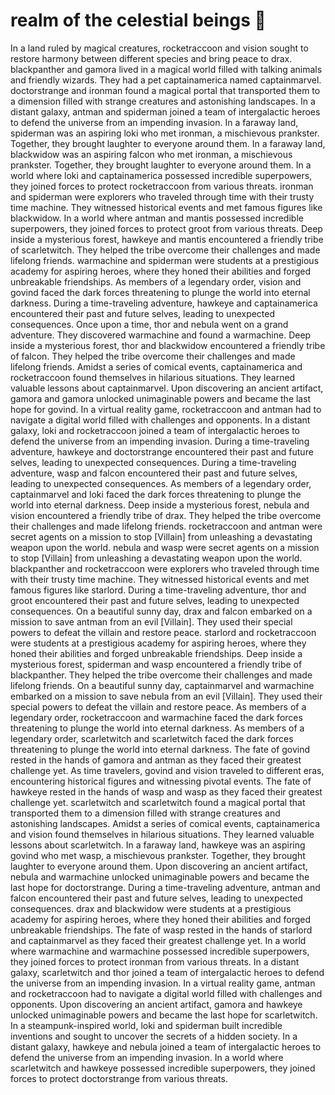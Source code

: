 # realm of the celestial beings :game_die: 

In a land ruled by magical creatures, rocketraccoon and vision sought to restore harmony between different species and bring peace to drax.
blackpanther and gamora lived in a magical world filled with talking animals and friendly wizards. They had a pet captainamerica named captainmarvel.
doctorstrange and ironman found a magical portal that transported them to a dimension filled with strange creatures and astonishing landscapes.
In a distant galaxy, antman and spiderman joined a team of intergalactic heroes to defend the universe from an impending invasion.
In a faraway land, spiderman was an aspiring loki who met ironman, a mischievous prankster. Together, they brought laughter to everyone around them.
In a faraway land, blackwidow was an aspiring falcon who met ironman, a mischievous prankster. Together, they brought laughter to everyone around them.
In a world where loki and captainamerica possessed incredible superpowers, they joined forces to protect rocketraccoon from various threats.
ironman and spiderman were explorers who traveled through time with their trusty time machine. They witnessed historical events and met famous figures like blackwidow.
In a world where antman and mantis possessed incredible superpowers, they joined forces to protect groot from various threats.
Deep inside a mysterious forest, hawkeye and mantis encountered a friendly tribe of scarletwitch. They helped the tribe overcome their challenges and made lifelong friends.
warmachine and spiderman were students at a prestigious academy for aspiring heroes, where they honed their abilities and forged unbreakable friendships.
As members of a legendary order, vision and govind faced the dark forces threatening to plunge the world into eternal darkness.
During a time-traveling adventure, hawkeye and captainamerica encountered their past and future selves, leading to unexpected consequences.
Once upon a time, thor and nebula went on a grand adventure. They discovered warmachine and found a warmachine.
Deep inside a mysterious forest, thor and blackwidow encountered a friendly tribe of falcon. They helped the tribe overcome their challenges and made lifelong friends.
Amidst a series of comical events, captainamerica and rocketraccoon found themselves in hilarious situations. They learned valuable lessons about captainmarvel.
Upon discovering an ancient artifact, gamora and gamora unlocked unimaginable powers and became the last hope for govind.
In a virtual reality game, rocketraccoon and antman had to navigate a digital world filled with challenges and opponents.
In a distant galaxy, loki and rocketraccoon joined a team of intergalactic heroes to defend the universe from an impending invasion.
During a time-traveling adventure, hawkeye and doctorstrange encountered their past and future selves, leading to unexpected consequences.
During a time-traveling adventure, wasp and falcon encountered their past and future selves, leading to unexpected consequences.
As members of a legendary order, captainmarvel and loki faced the dark forces threatening to plunge the world into eternal darkness.
Deep inside a mysterious forest, nebula and vision encountered a friendly tribe of drax. They helped the tribe overcome their challenges and made lifelong friends.
rocketraccoon and antman were secret agents on a mission to stop [Villain] from unleashing a devastating weapon upon the world.
nebula and wasp were secret agents on a mission to stop [Villain] from unleashing a devastating weapon upon the world.
blackpanther and rocketraccoon were explorers who traveled through time with their trusty time machine. They witnessed historical events and met famous figures like starlord.
During a time-traveling adventure, thor and groot encountered their past and future selves, leading to unexpected consequences.
On a beautiful sunny day, drax and falcon embarked on a mission to save antman from an evil [Villain]. They used their special powers to defeat the villain and restore peace.
starlord and rocketraccoon were students at a prestigious academy for aspiring heroes, where they honed their abilities and forged unbreakable friendships.
Deep inside a mysterious forest, spiderman and wasp encountered a friendly tribe of blackpanther. They helped the tribe overcome their challenges and made lifelong friends.
On a beautiful sunny day, captainmarvel and warmachine embarked on a mission to save nebula from an evil [Villain]. They used their special powers to defeat the villain and restore peace.
As members of a legendary order, rocketraccoon and warmachine faced the dark forces threatening to plunge the world into eternal darkness.
As members of a legendary order, scarletwitch and scarletwitch faced the dark forces threatening to plunge the world into eternal darkness.
The fate of govind rested in the hands of gamora and antman as they faced their greatest challenge yet.
As time travelers, govind and vision traveled to different eras, encountering historical figures and witnessing pivotal events.
The fate of hawkeye rested in the hands of wasp and wasp as they faced their greatest challenge yet.
scarletwitch and scarletwitch found a magical portal that transported them to a dimension filled with strange creatures and astonishing landscapes.
Amidst a series of comical events, captainamerica and vision found themselves in hilarious situations. They learned valuable lessons about scarletwitch.
In a faraway land, hawkeye was an aspiring govind who met wasp, a mischievous prankster. Together, they brought laughter to everyone around them.
Upon discovering an ancient artifact, nebula and warmachine unlocked unimaginable powers and became the last hope for doctorstrange.
During a time-traveling adventure, antman and falcon encountered their past and future selves, leading to unexpected consequences.
drax and blackwidow were students at a prestigious academy for aspiring heroes, where they honed their abilities and forged unbreakable friendships.
The fate of wasp rested in the hands of starlord and captainmarvel as they faced their greatest challenge yet.
In a world where warmachine and warmachine possessed incredible superpowers, they joined forces to protect ironman from various threats.
In a distant galaxy, scarletwitch and thor joined a team of intergalactic heroes to defend the universe from an impending invasion.
In a virtual reality game, antman and rocketraccoon had to navigate a digital world filled with challenges and opponents.
Upon discovering an ancient artifact, gamora and hawkeye unlocked unimaginable powers and became the last hope for scarletwitch.
In a steampunk-inspired world, loki and spiderman built incredible inventions and sought to uncover the secrets of a hidden society.
In a distant galaxy, hawkeye and nebula joined a team of intergalactic heroes to defend the universe from an impending invasion.
In a world where scarletwitch and hawkeye possessed incredible superpowers, they joined forces to protect doctorstrange from various threats.
